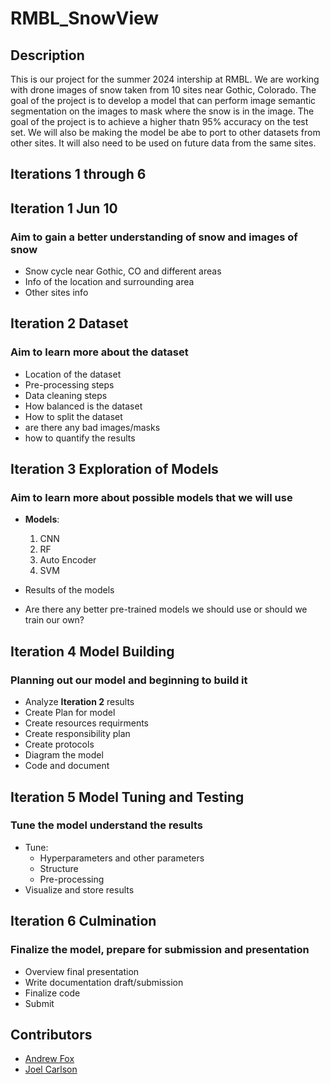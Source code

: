 # RMBL_SnowView

## Description

This is our project for the summer 2024 intership at RMBL. We are working with drone images of snow taken from 10 sites near Gothic, Colorado. The goal of the project is to develop a model that can perform image semantic segmentation on the images to mask where the snow is in the image. The goal of the project is to achieve a higher thatn 95% accuracy on the test set. We will also be making the model be abe to port to other datasets from other sites. It will also need to be used on future data from the same sites.

## Iterations 1 through 6

## Iteration 1 Jun 10

### Aim to gain a better understanding of snow and images of snow

- Snow cycle near Gothic, CO and different areas
- Info of the location and surrounding area
- Other sites info

## Iteration 2 Dataset

### Aim to learn more about the dataset

- Location of the dataset
- Pre-processing steps
- Data cleaning steps
- How balanced is the dataset
- How to split the dataset
- are there any bad images/masks
- how to quantify the results

## Iteration 3 Exploration of Models

### Aim to learn more about possible models that we will use

- **Models**:
    1. CNN
    2. RF
    3. Auto Encoder
    4. SVM

- Results of the models
- Are there any better pre-trained models we should use or should we train our own?

## Iteration 4 Model Building

### Planning out our model and beginning to build it

- Analyze **Iteration 2** results
- Create Plan for model
- Create resources requirments
- Create responsibility plan
- Create protocols
- Diagram the model
- Code and document

## Iteration 5 Model Tuning and Testing

### Tune the model understand the results

- Tune:
  - Hyperparameters and other parameters
  - Structure
  - Pre-processing
- Visualize and store results

## Iteration 6 Culmination

### Finalize the model, prepare for submission and presentation

- Overview final presentation
- Write documentation draft/submission
- Finalize code
- Submit

## Contributors

- [Andrew Fox](https://github.com/apfox500)  
- [Joel Carlson](https://github.com/JTxCo)
